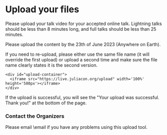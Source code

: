 # Upload your files

Please upload your talk video for your accepted online talk.
Lightning talks should be less than 8 minutes long, and full talks should be less than 25 minutes.

Please upload the content by the 23th of June 2023 (Anywhere on Earth).

If you need to re-upload, please either use the same file name (it will override the first upload) or upload a second time and make sure the file name clearly states it is the second version. 

~~~
<div id="upload-container">
  <iframe src="https://live.juliacon.org/upload" width='100%' height='580px'></iframe>
</div>
~~~

If the upload is successful, you will see the "Your upload was successful. Thank you!" at the bottom of the page.

### Contact the Organizers

Please email \email if you have any problems using this upload tool.
